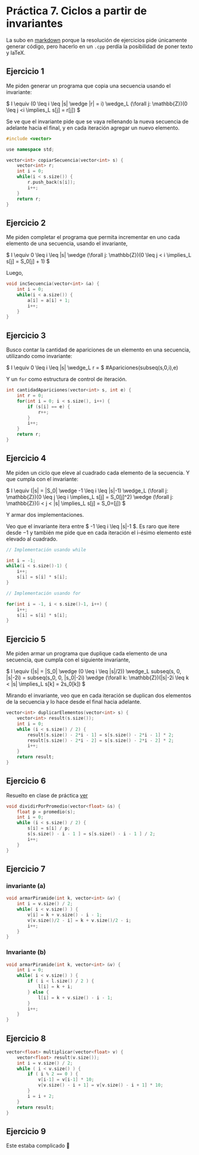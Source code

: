 # Práctica 7. Ciclos a partir de invariantes

La subo en [markdown](https://www.markdownguide.org/) porque la resolución de ejercicios pide únicamente generar código, pero hacerlo en un `.cpp` perdía la posibilidad de poner texto y laTeX.

## Ejercicio 1

Me piden generar un programa que copia una secuencia usando el invariante:

$ I \equiv (0 \leq i \leq |s| \wedge |r| = i) \wedge_L (\forall j: \mathbb{Z})(0 \leq j <i \implies_L s[j] = r[j]) $

Se ve que el invariante pide que se vaya rellenando la nueva secuencia de adelante hacia el final, y en cada iteración agregar un nuevo elemento.

```C++
#include <vector>

use namespace std;

vector<int> copiarSecuencia(vector<int> s) {
    vector<int> r;
    int i = 0;
    while(i < s.size()) {
        r.push_back(s[i]);
        i++;
    }
    return r;
}
```

## Ejercicio 2

Me piden completar el programa que permita incrementar en uno cada elemento de una secuencia, usando el invariante,

$ I \equiv 0 \leq i \leq |s| \wedge (\forall j: \mathbb{Z})(0 \leq j < i \implies_L s[j] = S_0[j] + 1) $

Luego,

```C++
void incSecuencia(vector<int> &a) {
    int i = 0;
    while(i < a.size()) {
        a[i] = a[i] + 1;
        i++;
    }
}
```

## Ejercicio 3

Busco contar la cantidad de apariciones de un elemento en una secuencia, utilizando como invariante:

$ I \equiv 0 \leq i \leq |s| \wedge_L r = $ \#Apariciones(subseq(s,0,i),e)

Y un `for` como estructura de control de iteración.

```C++
int cantidadApariciones(vector<int> s, int e) {
    int r = 0;
    for(int i = 0; i < s.size(), i++) {
        if (s[i] == e) {
            r++;
        }
        i++;
    }
    return r;
}
```

## Ejercicio 4

Me piden un ciclo que eleve al cuadrado cada elemento de la secuencia. Y que cumpla con el invariante:

$ I \equiv (|s| = |S_0| \wedge -1 \leq i \leq |s|-1) \wedge_L (\forall j: \mathbb{Z})(0 \leq j \leq i \implies_L s[j] = S_0[j]^2) \wedge (\forall j: \mathbb{Z})(i < j < |s| \implies_L s[j] = S_0=[j]) $

Y armar dos implementaciones.

Veo que el invariante itera entre $ -1 \leq i \leq |s|-1 $. Es raro que itere desde $-1$ y también me pide que en cada iteración el i-ésimo elemento esté elevado al cuadrado.

```C++
// Implementación usando while

int i = -1;
while(i < s.size()-1) {
    i++;
    s[i] = s[i] * s[i];
}
```

```C++
// Implementación usando for

for(int i = -1, i < s.size()-1, i++) {
    i++;
    s[i] = s[i] * s[i];
}
```

## Ejercicio 5

Me piden armar un programa que duplique cada elemento de una secuencia, que cumpla con el siguiente invariante,

$ I \equiv (|s| = |S_0| \wedge (0 \leq i \leq |s|/2)) \wedge_L subseq(s, 0, |s|-2i) = subseq(s_0, 0, |s_0|-2i) \wedge (\forall k: \mathbb{Z})(|s|-2i \leq k < |s| \implies_L s[k] = 2s_0[k]) $

Mirando el invariante, veo que en cada iteración se duplican dos elementos de la secuencia y lo hace desde el final hacia adelante.


```C++
vector<int> duplicarElementos(vector<int> s) {
    vector<int> result(s.size());
    int i = 0;
    while (i < s.size() / 2) {
        result[s.size() - 2*i - 1] = s[s.size() - 2*i - 1] * 2;
        result[s.size() - 2*i - 2] = s[s.size() - 2*i - 2] * 2;
        i++;
    }
    return result;
}
```

## Ejercicio 6

Resuelto en clase de práctica [ver](https://youtu.be/IeFq_DTtOvY?list=PLX6SuoBtqI_5xA5CUu0EaYDAns2gcAo8n)

```C++
void dividirPorPromedio(vector<float> &s) {
    float p = promedio(s);
    int i = 0;
    while (i < s.size() / 2) {
        s[i] = s[i] / p;
        s[s.size() - i - 1 ] = s[s.size() - i - 1 ] / 2;
        i++;
    }
}
```

## Ejercicio 7

### invariante (a)

```C++
void armarPiramide(int k, vector<int> &v) {
    int i = v.size() / 2;
    while( i < v.size() ) {
        v[i] = k + v.size() - i - 1;
        v[v.size()/2 - i] = k + v.size()/2 - i;
        i++;
    }
}
```

### Invariante (b)

```C++
void armarPiramide(int k, vector<int> &v) {
    int i = 0;
    while( i < v.size() ) {
        if ( i < l.size() / 2 ) {
            l[i] = k + i;
        } else {
            l[i] = k + v.size() - i - 1;
        }
        i++;
    }
}
```

## Ejercicio 8

```C++
vector<float> multiplicar(vector<float> v) {
    vector<float> result(v.size());
    int i = v.size() / 2;
    while ( i < v.size() ) {
        if ( i % 2 == 0 ) {
            v[i-1] = v[i-1] * 10;
            v[v.size() - i + 1] = v[v.size() - i + 1] * 10;
        }
        i = i + 2;
    }
    return result;
}
```

## Ejercicio 9

Este estaba complicado 🥲
